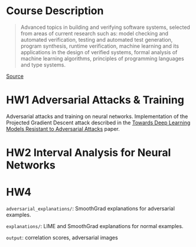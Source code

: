 # Course Description

> Advanced topics in building and verifying software systems, selected from areas of current research such as: model checking and automated verification, testing and automated test generation, program synthesis, runtime verification, machine learning and its applications in the design of verified systems, formal analysis of machine learning algorithms, principles of programming languages and type systems.

[Source](https://siebelschool.illinois.edu/academics/courses/cs521-120248)

# HW1 Adversarial Attacks & Training

Adversarial attacks and training on neural networks. Implementation of the Projected Gradient Descent attack described
in the [Towards Deep Learning Models Resistant to Adversarial Attacks](https://arxiv.org/pdf/1706.06083) paper.

# HW2 Interval Analysis for Neural Networks

# HW4

`adversarial_explanations/`: SmoothGrad explanations for adversarial examples.

`explanations/`: LIME and SmoothGrad explanations for normal examples.

`output`: correlation scores, adversarial images
